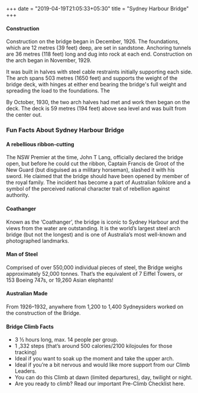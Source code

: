 +++
date = "2019-04-19T21:05:33+05:30"
title = "Sydney Harbour Bridge"
+++
#### Construction

Construction on the bridge began in December, 1926. The foundations, which are 12 metres (39 feet) deep, are set in sandstone. Anchoring tunnels are 36 metres (118 feet) long and dug into rock at each end. Construction on the arch began in November, 1929. 

It was built in halves with steel cable restraints initially supporting each side. The arch spans 503 metres (1650 feet) and supports the weight of the bridge deck, with hinges at either end bearing the bridge's full weight and spreading the load to the foundations. The

By October, 1930, the two arch halves had met and work then began on the deck. The deck is 59 metres (194 feet) above sea level and was built from the center out.

### Fun Facts About Sydney Harbour Bridge

#### A rebellious ribbon-cutting

The NSW Premier at the time, John T Lang, officially declared the bridge open, but before he could cut the ribbon, Captain Francis de Groot of the New Guard (but disguised as a military horseman), slashed it with his sword. He claimed that the bridge should have been opened by member of the royal family. The incident has become a part of Australian folklore and a symbol of the perceived national character trait of rebellion against authority.

#### Coathanger

Known as the ‘Coathanger’, the bridge is iconic to Sydney Harbour and the views from the water are outstanding. It is the world’s largest steel arch bridge (but not the longest) and is one of Australia’s most well-known and photographed landmarks.

#### Man of Steel

Comprised of over 550,000 individual pieces of steel, the Bridge weighs approximately 52,000 tonnes. That’s the equivalent of 7 Eiffel Towers, or 153 Boeing 747s, or 19,260 Asian elephants!

#### Australian Made

From 1926–1932, anywhere from 1,200 to 1,400 Sydneysiders worked on the construction of the Bridge.




#### Bridge Climb Facts

* 3 ½ hours long, max. 14 people per group.
* 1 ,332 steps (that’s around 500 calories/2100 kilojoules for those tracking)
* Ideal if you want to soak up the moment and take the upper arch.
* Ideal if you’re a bit nervous and would like more support from our Climb Leaders.
* You can do this Climb at dawn (limited departures), day, twilight or night.
* Are you ready to climb? Read our important Pre-Climb Checklist here.